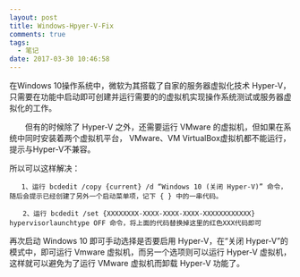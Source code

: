 ```yaml
---
layout: post
title: Windows-Hpyer-V-Fix
comments: true
tags:
  - 笔记
date: 2017-03-30 10:46:58
---
```

在Windows 10操作系统中，微软为其搭载了自家的服务器虚拟化技术 Hyper-V，只需要在功能中启动即可创建并运行需要的的虚拟机实现操作系统测试或服务器虚拟化的工作。

　　但有的时候除了 Hyper-V 之外，还需要运行 VMware 的虚拟机，但如果在系统中同时安装着两个虚拟机平台， VMware、VM VirtualBox虚拟机都不能运行，提示与Hyper-V不兼容。

<!-- more -->
   所以可以这样解决：
```
   1、运行 bcdedit /copy {current} /d “Windows 10 (关闭 Hyper-V)” 命令，随后会提示已经创建了另外一个启动菜单项，记下 { } 中的一串代码。

　　2、运行 bcdedit /set {XXXXXXXX-XXXX-XXXX-XXXX-XXXXXXXXXXXX} hypervisorlaunchtype OFF 命令，将上面的代码替换掉这里的红色XXX代码即可

```
再次启动 Windows 10 即可手动选择是否要启用 Hyper-V，在“关闭 Hyper-V”的模式中，即可运行 Vmware 虚拟机，而另一个选项则可以运行 Hyper-V 虚拟机，这样就可以避免为了运行 VMware 虚拟机而卸载 Hyper-V 功能了。
